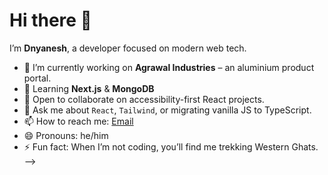 # Hi there 👋

I’m **Dnyanesh**, a developer focused on modern web tech.

- 🔭 I’m currently working on **Agrawal Industries** – an aluminium product portal.
- 🌱 Learning **Next.js** & **MongoDB**
- 👯 Open to collaborate on accessibility-first React projects.
- 💬 Ask me about `React`, `Tailwind`, or migrating vanilla JS to TypeScript.
- 📫 How to reach me: [Email](mailto:dnyaneshchaudhari05@gmail.com)
- 😄 Pronouns: he/him
- ⚡ Fun fact: When I’m not coding, you’ll find me trekking Western Ghats.
-->
